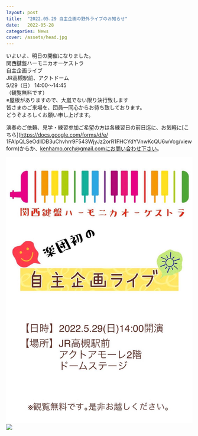 ```yaml
---
layout: post
title:  "2022.05.29 自主企画の野外ライブのお知らせ"
date:   2022-05-28 
categories: News
cover: /assets/head.jpg
---
```


いよいよ、明日の開催になりました。  
関西鍵盤ハーモニカオーケストラ  
自主企画ライブ  
JR高槻駅前、アクトドーム  
5/29（日） 14:00〜14:45  
（観覧無料です）  
※屋根がありますので、大嵐でない限り決行致します  
皆さまのご来場を、団員一同心からお待ち致しております。  
どうぞよろしくお願い申し上げます。  

演奏のご依頼、見学・練習参加ご希望の方は各練習日の前日迄に、お気軽に[こちら](https://docs.google.com/forms/d/e/  1FAIpQLSeOdIlDB3uChvhrr9F543WjyJz2orR1FHCYdYVnwKcQU6wVcg/viewform)からか、kenhamo.orch@gmail.comにお問い合わせ下さい。 
  
<img border="0" src="/assets/20220529_live.jpg">  
<img border="0" src="/assets/20220528-1.jpeg">  
